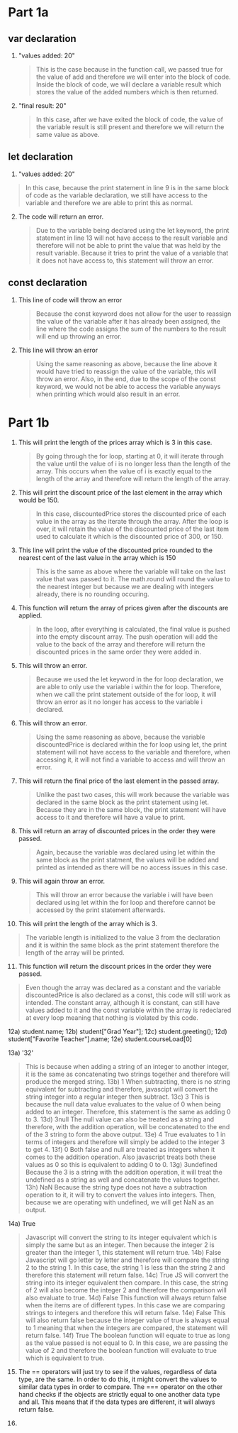 # Part 1a
## var declaration
1) "values added: 20" 
   > This is the case because in the function call, we passed true for the value of add and therefore we will enter into the block of code. Inside the block of code, we will declare 
   a variable result which stores the value of the added numbers which is then returned.

2) "final result: 20"
   > In this case, after we have exited the block of code, the value of the variable result is still present and therefore we will return the same value as above.

## let declaration
1)  "values added: 20"
   > In this case, because the print statement in line 9 is in the same block of code as the variable declaration, we still have access to the variable and therefore we are able to
   print this as normal.

2) The code will return an error.
   > Due to the variable being declared using the let keyword, the print statement in line 13 will not have access to the result variable and therefore will not be able to print
   the value that was held by the result variable. Because it tries to print the value of a variable that it does not have access to, this statement will throw an error.

## const declaration
1) This line of code will throw an error
   > Because the const keyword does not allow for the user to reassign the value of the variable after it has already been assigned, the line where the code assigns the sum of the numbers to the result will end up throwing an error.

2) This line will throw an error
   > Using the same reasoning as above, because the line above it would have tried to reassign the value of the variable, this will throw an error. Also, in the end, due to the scope of the const keyword, we would not be able to access the variable anyways when printing which would also result in an error.

# Part 1b
1) This will print the length of the prices array which is 3 in this case.
   > By going through the for loop, starting at 0, it will iterate through the value until the value of i is no longer less than the length of the array. This occurs when the value of i is exactly equal to the length of the array and therefore will return the length of the array.

2) This will print the discount price of the last element in the array which would be 150.
   > In this case, discountedPrice stores the discounted price of each value in the array as the iterate through the array. After the loop is over, it will retain the value of the discounted price of the last item used to calculate it which is the discounted price of 300, or 150.

3) This line will print the value of the discounted price rounded to the nearest cent of the last value in the array which is 150
   > This is the same as above where the variable will take on the last value that was passed to it. The math.round will round the value to the nearest integer but because we are dealing with integers already, there is no rounding occuring.

4) This function will return the array of prices given after the discounts are applied.
   > In the loop, after everything is calculated, the final value is pushed into the empty discount array. The push operation will add the value to the back of the array and therefore will return the discounted prices in the same order they were added in.

5) This will throw an error.
   > Because we used the let keyword in the for loop declaration, we are able to only use the variable i within the for loop. Therefore, when we call the print statement outside of the for loop, it will throw an error as it no longer has access to the variable i declared.

6) This will throw an error.
   > Using the same reasoning as above, because the variable discountedPrice is declared within the for loop using let, the print statement will not have access to the variable and therefore, when accessing it, it will not find a variable to access and will throw an error.

7) This will return the final price of the last element in the passed array.
   > Unlike the past two cases, this will work because the variable was declared in the same block as the print statement using let. Because they are in the same block, the print statement will have access to it and therefore will have a value to print.

8) This will return an array of discounted prices in the order they were passed.
   > Again, because the variable was declared using let within the same block as the print statment, the values will be added and printed as intended as there will be no access issues in this case.

9) This will again throw an error.
   > This will throw an error because the variable i will have been declared using let within the for loop and therefore cannot be accessed by the print statement afterwards.

10) This will print the length of the array which is 3.
   > The variable length is initialized to the value 3 from the declaration and it is within the same block as the print statement therefore the length of the array will be printed.

11) This function will return the discount prices in the order they were passed.
   > Even though the array was declared as a constant and the variable discountedPrice is also declared as a const, this code will still work as intended. The constant array, although it is constant, can still have values added to it and the const variable within the array is redeclared at every loop meaning that nothing is violated by this code.

12a) student.name;
12b) student["Grad Year"];
12c) student.greeting();
12d) student["Favorite Teacher"].name;
12e) student.courseLoad[0]

13a) '32'
   > This is because when adding a string of an integer to another integer, it is the same as concatenating two strings together and therefore will produce the merged string.
13b) 1
   > When subtracting, there is no string equivalent for subtracting and therefore, javascipt will convert the string integer into a regular integer then subtract.
13c) 3
   > This is because the null data value evaluates to the value of 0 when being added to an integer. Therefore, this statement is the same as adding 0 to 3.
13d) 3null
   > The null value can also be treated as a string and therefore, with the addition operation, will be concatenated to the end of the 3 string to form the above output.
13e) 4
   > True evaluates to 1 in terms of integers and therefore will simply be added to the integer 3 to get 4.
13f) 0
   > Both false and null are treated as integers when it comes to the addition operation. Also javascript treats both these values as 0 so this is equivalent to adding 0 to 0.
13g) 3undefined
   > Because the 3 is a string with the addition operation, it will treat the undefined as a string as well and concatenate the values together.
13h) NaN
   > Because the string type does not have a subtraction operation to it, it will try to convert the values into integers. Then, because we are operating with undefined, we will get NaN as an output.

14a) True
   > Javascript will convert the string to its integer equivalent which is simply the same but as an integer. Then because the integer 2 is greater than the integer 1, this statement will return true.
14b) False
   > Javascript will go letter by letter and therefore will compare the string 2 to the string 1. In this case, the string 1 is less than the string 2 and therefore this statement will return false.
14c) True
   > JS will convert the string into its integer equivalent then compare. In this case, the string of 2 will also become the integer 2 and therefore the comparison will also evaluate to true.
14d) False
   > This function will always return false when the items are of different types. In this case we are comparing strings to integers and therefore this will return false.
14e) False
   > This will also return false because the integer value of true is always equal to 1 meaning that when the integers are compared, the statement will return false.
14f) True
   > The boolean function will equate to true as long as the value passed is not equal to 0. In this case, we are passing the value of 2 and therefore the boolean function will evaluate to true which is equivalent to true.

15) The == operators will just try to see if the values, regardless of data type, are the same. In order to do this, it might convert the values to similar data types in order to compare. The === operator on the other hand checks if the objects are strictly equal to one another data type and all. This means that if the data types are different, it will always return false.

16)